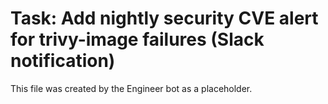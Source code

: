 # Task: Add nightly security CVE alert for trivy-image failures (Slack notification)
This file was created by the Engineer bot as a placeholder.
